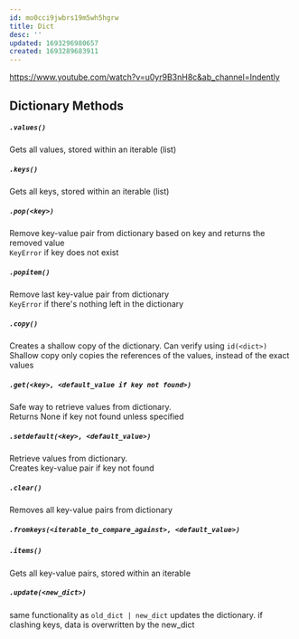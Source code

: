 ```yaml
---
id: mo0cci9jwbrs19m5wh5hgrw
title: Dict
desc: ''
updated: 1693296980657
created: 1693289683911
---
```

https://www.youtube.com/watch?v=u0yr9B3nH8c&ab_channel=Indently

## Dictionary Methods

##### `.values()`

Gets all values, stored within an iterable (list)

##### `.keys()`

Gets all keys, stored within an iterable (list)

##### `.pop(<key>)`

Remove key-value pair from dictionary based on key and returns the removed value  
`KeyError` if key does not exist

##### `.popitem()`

Remove last key-value pair from dictionary  
`KeyError` if there's nothing left in the dictionary

##### `.copy()`

Creates a shallow copy of the dictionary. Can verify using `id(<dict>)`  
Shallow copy only copies the references of the values, instead of the exact values

##### `.get(<key>, <default_value if key not found>)`

Safe way to retrieve values from dictionary.  
Returns None if key not found unless specified

##### `.setdefault(<key>, <default_value>)`
Retrieve values from dictionary.  
Creates key-value pair if key not found

##### `.clear()`
Removes all key-value pairs from dictionary

##### `.fromkeys(<iterable_to_compare_against>, <default_value>)`


##### `.items()`
Gets all key-value pairs, stored within an iterable

##### `.update(<new_dict>)`
same functionality as `old_dict | new_dict`
updates the dictionary. if clashing keys, data is overwritten by the new_dict
